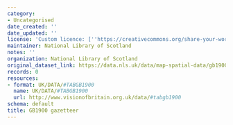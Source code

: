 ```yaml
---
category:
- Uncategorised
date_created: ''
date_updated: ''
license: 'Custom licence: [''https://creativecommons.org/share-your-work/public-domain/cc0'']'
maintainer: National Library of Scotland
notes: ''
organization: National Library of Scotland
original_dataset_link: https://data.nls.uk/data/map-spatial-data/gb1900/
records: 0
resources:
- format: UK/DATA/#TABGB1900
  name: UK/DATA/#TABGB1900
  url: http://www.visionofbritain.org.uk/data/#tabgb1900
schema: default
title: GB1900 gazetteer
---
```

